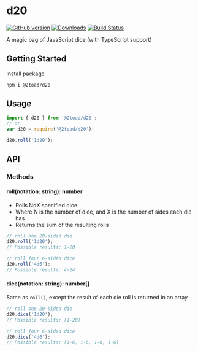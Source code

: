 # d20

[![GitHub version](https://badge.fury.io/gh/2Toad%2Fd20.svg)](https://badge.fury.io/gh/2Toad%2Fd20)
[![Downloads](https://img.shields.io/npm/dm/@2toad/d20.svg)](https://www.npmjs.com/package/@2toad/d20)
[![Build Status](https://travis-ci.org/2Toad/d20.svg?branch=master)](https://travis-ci.org/2Toad/d20)

A magic bag of JavaScript dice (with TypeScript support)

## Getting Started

Install package

```Shell
npm i @2toad/d20
```

## Usage

```JavaScript
import { d20 } from '@2toad/d20';
// or
var d20 = require('@2toad/d20');

d20.roll('1d20');
```

## API

### Methods

#### roll(notation: string): number
- Rolls NdX specified dice
- Where N is the number of dice, and X is the number of sides each die has
- Returns the sum of the resulting rolls

```JavaScript
// roll one 20-sided die
d20.roll('1d20');
// Possible results: 1-20

// roll four 6-sided dice
d20.roll('4d6');
// Possible results: 4-24
```

#### dice(notation: string): number[]
Same as `roll()`, except the result of each die roll is returned in an array

```JavaScript
// roll one 20-sided die
d20.dice('1d20');
// Possible results: [1-20]

// roll four 6-sided dice
d20.dice('4d6');
// Possible results: [1-6, 1-6, 1-6, 1-6]
```

